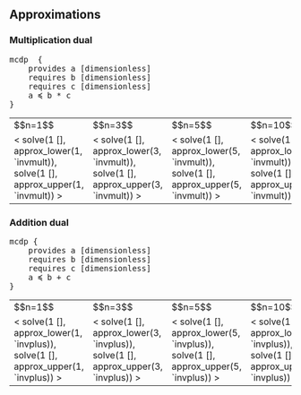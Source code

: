 


## Approximations


### Multiplication dual

<pre class='mcdp' id='invmult'>
mcdp  {
    provides a [dimensionless]
    requires b [dimensionless]
    requires c [dimensionless]
    a ≼ b * c
}
</pre>


<table class="approx">
    <tr>
        <td>$$n=1$$</td>
        <td>$$n=3$$</td>
        <td>$$n=5$$</td>
        <td>$$n=10$$</td>
        <td>$$n=25$$</td>
    </tr>
    <tr>
        <td>
        <render class='plot_value_generic'>
            &lt; solve(1 [], approx_lower(1, `invmult)),
                 solve(1 [], approx_upper(1, `invmult))  &gt;
        </render>
        </td>
        <td>
        <render class='plot_value_generic'>
            &lt; solve(1 [], approx_lower(3, `invmult)),
                 solve(1 [], approx_upper(3, `invmult))  &gt;
        </render>
        </td>
        <td>
        <render class='plot_value_generic'>
            &lt; solve(1 [], approx_lower(5, `invmult)),
                 solve(1 [], approx_upper(5, `invmult))  &gt;
        </render>
        </td>
        <td>
        <render class='plot_value_generic'>
            &lt; solve(1 [], approx_lower(10, `invmult)),
                 solve(1 [], approx_upper(10, `invmult))  &gt;
        </render>
        </td>
        <td>
        <render class='plot_value_generic'>
            &lt; solve(1 [], approx_lower(25, `invmult)),
                 solve(1 [], approx_upper(25, `invmult))  &gt;
        </render>
        </td>
    </tr>

</table>


### Addition dual

<pre class='mcdp' id='invplus'>
mcdp {
    provides a [dimensionless]
    requires b [dimensionless]
    requires c [dimensionless]
    a ≼ b + c
}
</pre>

<!-- <pre class='ndp_graph_templatized'>`invplus</pre> -->

<table class="approx">
    <tr>
        <td>$$n=1$$</td>
        <td>$$n=3$$</td>
        <td>$$n=5$$</td>
        <td>$$n=10$$</td>
        <td>$$n=25$$</td>
    </tr>
    <tr>
        <td>
        <render class='plot_value_generic'>
            &lt; solve(1 [], approx_lower(1, `invplus)),
                 solve(1 [], approx_upper(1, `invplus))  &gt;
        </render>
        </td>
        <td>
        <render class='plot_value_generic'>
            &lt; solve(1 [], approx_lower(3, `invplus)),
                 solve(1 [], approx_upper(3, `invplus))  &gt;
        </render>
        </td>
        <td>
        <render class='plot_value_generic'>
            &lt; solve(1 [], approx_lower(5, `invplus)),
                 solve(1 [], approx_upper(5, `invplus))  &gt;
        </render>
        </td>
        <td>
        <render class='plot_value_generic'>
            &lt; solve(1 [], approx_lower(10, `invplus)),
                 solve(1 [], approx_upper(10, `invplus))  &gt;
        </render>
        </td>
        <td>
        <render class='plot_value_generic'>
            &lt; solve(1 [], approx_lower(25, `invplus)),
                 solve(1 [], approx_upper(25, `invplus))  &gt;
        </render>
        </td>
    </tr>

</table>

<style type='text/css'>
table.approx img {
    width: 10em;
}

</style>
